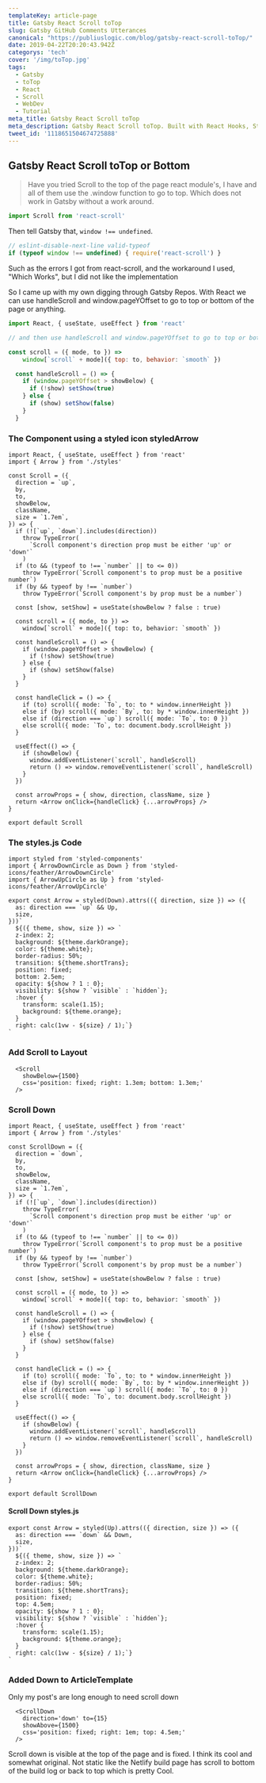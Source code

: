 ```yaml
---
templateKey: article-page
title: Gatsby React Scroll toTop
slug: Gatsby GitHub Comments Utterances
canonical: "https://publiuslogic.com/blog/gatsby-react-scroll-toTop/"
date: 2019-04-22T20:20:43.942Z
categorys: 'tech'
cover: '/img/toTop.jpg'
tags:
  - Gatsby
  - toTop
  - React
  - Scroll
  - WebDev
  - Tutorial
meta_title: Gatsby React Scroll toTop
meta_description: Gatsby React Scroll toTop. Built with React Hooks, Styled Components and Love
tweet_id: '1118651504674725888'
---
```


## Gatsby React Scroll toTop or Bottom

> Have you tried Scroll to the top of the page react module's, I have and all of them use the .window function to go to top.
Which does not work in Gatsby without a work around.

```js
import Scroll from 'react-scroll'
```

Then tell Gatsby that, `window !== undefined`.

```js
// eslint-disable-next-line valid-typeof
if (typeof window !== undefined) { require('react-scroll') }
```

Such as the errors I got from react-scroll, and the workaround I used, "Which Works", but I did not like the implementation

So I came up with my own digging through Gatsby Repos. With React we can use handleScroll and window.pageYOffset to go to top or bottom of the page or anything.

```js
import React, { useState, useEffect } from 'react'

// and then use handleScroll and window.pageYOffset to go to top or bottom

const scroll = ({ mode, to }) =>
    window[`scroll` + mode]({ top: to, behavior: `smooth` })

  const handleScroll = () => {
    if (window.pageYOffset > showBelow) {
      if (!show) setShow(true)
    } else {
      if (show) setShow(false)
    }
  }
```

### The Component using a styled icon styledArrow

```jsx{1-2,5}:title=src/components/Scroll
import React, { useState, useEffect } from 'react'
import { Arrow } from './styles'

const Scroll = ({
  direction = `up`,
  by,
  to,
  showBelow,
  className,
  size = `1.7em`,
}) => {
  if (![`up`, `down`].includes(direction))
    throw TypeError(
      `Scroll component's direction prop must be either 'up' or 'down'`
    )
  if (to && (typeof to !== `number` || to <= 0))
    throw TypeError(`Scroll component's to prop must be a positive number`)
  if (by && typeof by !== `number`)
    throw TypeError(`Scroll component's by prop must be a number`)

  const [show, setShow] = useState(showBelow ? false : true)

  const scroll = ({ mode, to }) =>
    window[`scroll` + mode]({ top: to, behavior: `smooth` })

  const handleScroll = () => {
    if (window.pageYOffset > showBelow) {
      if (!show) setShow(true)
    } else {
      if (show) setShow(false)
    }
  }

  const handleClick = () => {
    if (to) scroll({ mode: `To`, to: to * window.innerHeight })
    else if (by) scroll({ mode: `By`, to: by * window.innerHeight })
    else if (direction === `up`) scroll({ mode: `To`, to: 0 })
    else scroll({ mode: `To`, to: document.body.scrollHeight })
  }

  useEffect(() => {
    if (showBelow) {
      window.addEventListener(`scroll`, handleScroll)
      return () => window.removeEventListener(`scroll`, handleScroll)
    }
  })

  const arrowProps = { show, direction, className, size }
  return <Arrow onClick={handleClick} {...arrowProps} />
}

export default Scroll

```

### The styles.js Code

```jsx:title=src/components/Scroll/styles
import styled from 'styled-components'
import { ArrowDownCircle as Down } from 'styled-icons/feather/ArrowDownCircle'
import { ArrowUpCircle as Up } from 'styled-icons/feather/ArrowUpCircle'

export const Arrow = styled(Down).attrs(({ direction, size }) => ({
  as: direction === `up` && Up,
  size,
}))`
  ${({ theme, show, size }) => `
  z-index: 2;
  background: ${theme.darkOrange};
  color: ${theme.white};
  border-radius: 50%;
  transition: ${theme.shortTrans};
  position: fixed;
  bottom: 2.5em;
  opacity: ${show ? 1 : 0};
  visibility: ${show ? `visible` : `hidden`};
  :hover {
    transform: scale(1.15);
    background: ${theme.orange};
  }
  right: calc(1vw - ${size} / 1);`}
`
```

### Add Scroll to Layout

```jsx:title=src/components/Scroll
  <Scroll
    showBelow={1500}
    css='position: fixed; right: 1.3em; bottom: 1.3em;'
  />
```

### Scroll Down

```jsx:title=src/components/ScrollDown
import React, { useState, useEffect } from 'react'
import { Arrow } from './styles'

const ScrollDown = ({
  direction = `down`,
  by,
  to,
  showBelow,
  className,
  size = `1.7em`,
}) => {
  if (![`up`, `down`].includes(direction))
    throw TypeError(
      `Scroll component's direction prop must be either 'up' or 'down'`
    )
  if (to && (typeof to !== `number` || to <= 0))
    throw TypeError(`Scroll component's to prop must be a positive number`)
  if (by && typeof by !== `number`)
    throw TypeError(`Scroll component's by prop must be a number`)

  const [show, setShow] = useState(showBelow ? false : true)

  const scroll = ({ mode, to }) =>
    window[`scroll` + mode]({ top: to, behavior: `smooth` })

  const handleScroll = () => {
    if (window.pageYOffset > showBelow) {
      if (!show) setShow(true)
    } else {
      if (show) setShow(false)
    }
  }

  const handleClick = () => {
    if (to) scroll({ mode: `To`, to: to * window.innerHeight })
    else if (by) scroll({ mode: `By`, to: by * window.innerHeight })
    else if (direction === `up`) scroll({ mode: `To`, to: 0 })
    else scroll({ mode: `To`, to: document.body.scrollHeight })
  }

  useEffect(() => {
    if (showBelow) {
      window.addEventListener(`scroll`, handleScroll)
      return () => window.removeEventListener(`scroll`, handleScroll)
    }
  })

  const arrowProps = { show, direction, className, size }
  return <Arrow onClick={handleClick} {...arrowProps} />
}

export default ScrollDown
```

#### Scroll Down styles.js

```jsx:title=src/components/ScrollDown/styles
export const Arrow = styled(Up).attrs(({ direction, size }) => ({
  as: direction === `down` && Down,
  size,
}))`
  ${({ theme, show, size }) => `
  z-index: 2;
  background: ${theme.darkOrange};
  color: ${theme.white};
  border-radius: 50%;
  transition: ${theme.shortTrans};
  position: fixed;
  top: 4.5em;
  opacity: ${show ? 1 : 0};
  visibility: ${show ? `visible` : `hidden`};
  :hover {
    transform: scale(1.15);
    background: ${theme.orange};
  }
  right: calc(1vw - ${size} / 1);`}
`
```

### Added Down to ArticleTemplate

Only my post's are long enough to need scroll down

```js:title=add to template
  <ScrollDown
    direction='down' to={15}
    showAbove={1500}
    css='position: fixed; right: 1em; top: 4.5em;'
  />
```

Scroll down is visible at the top of the page and is fixed. I think its cool and somewhat original. Not static like the Netlify build page has scroll to bottom of the build log or back to top which is pretty Cool.
